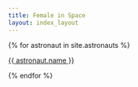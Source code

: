 ```yaml
---
title: Female in Space
layout: index_layout
---
```

{% for astronaut in site.astronauts %}

 <p><a href="{{ astronaut.url }}">{{ astronaut.name }}</a></p>

{% endfor %}
